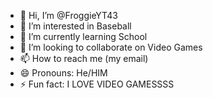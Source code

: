 - 👋 Hi, I’m @FroggieYT43
- 👀 I’m interested in Baseball
- 🌱 I’m currently learning School
- 💞️ I’m looking to collaborate on Video Games
- 📫 How to reach me (my email)
- 😄 Pronouns: He/HIM
- ⚡ Fun fact: I LOVE VIDEO GAMESSSS

<!---
FroggieYT43/FroggieYT43 is a ✨ special ✨ repository because its `README.md` (this file) appears on your GitHub profile.
You can click the Preview link to take a look at your changes.
--->
